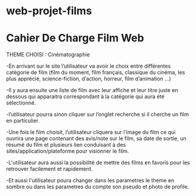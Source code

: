 # web-projet-films

# Cahier De Charge Film Web

THEME CHOISI : Cinématographie

-En arrivant sur le site l’utilisateur va avoir le choix entre différentes catégorie de film (film du moment, film français, classique du cinéma, les plus apprécié, science-fiction, d’action, horreur, film d’animation …) 

-Il y aura ensuite une liste de film avec leur affiche et leur titre juste en dessous qui apparaitra correspondant à la catégorie qui aura été sélectionné.

-l’utilisateur pourra sinon cliquer sur l’onglet recherche si il cherche un film en particulier.

-Une fois le film choisit, l’utilisateur cliquera sur l’image du film ce qui ouvrira une page contenant des  avis/note sur le film, sa date de sortie, un résumé du film et plusieurs lien conduisant à des sites/application/plateforme pour visionner le film.

-L'utilisateur aura aussi la possibilité de mettre des films en favoris pour les retrouver facilement et rapidement.

-Et aussi l'utilisateur poura changer dans les parametres le theme en  sombre  ou dans les parametres du compte son pseudo et photo de profile.
